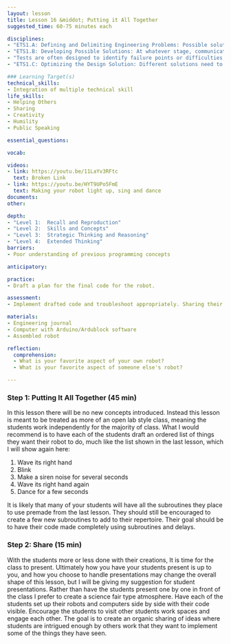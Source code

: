 ```yaml
---
layout: lesson
title: Lesson 16 &middot; Putting it All Together
suggested_time: 60-75 minutes each

disciplines: 
- "ETS1.A: Defining and Delimiting Engineering Problems: Possible solutions to a problem are limited by available materials and resources (constraints). The success of a designed solution is determined by considering the desired features of a solution (criteria). Different proposals for solutions can be compared on the basis of how well each one meets the specified criteria for success or how well each takes the constraints into account. (3-5-ETS1-1)"
- "ETS1.B: Developing Possible Solutions: At whatever stage, communicating with peers about proposed solutions is an important part of the design process, and shared ideas can lead to improved designs. (3-5-ETS1-2)"
- "Tests are often designed to identify failure points or difficulties, which suggest the elements of the design that need to be improved. (3-5-ETS1-3)"
- "ETS1.C: Optimizing the Design Solution: Different solutions need to be tested in order to determine which of them best solves the problem, given the criteria and the constraints. (3-5-ETS1-3)"

### Learning Target(s)
technical_skills:
- Integration of multiple technical skill
life_skills:
- Helping Others
- Sharing
- Creativity
- Humility
- Public Speaking

essential_questions: 

vocab:

videos:
- link: https://youtu.be/11LaYv3RFtc
  text: Broken Link
- link: https://youtu.be/HYT9UPo5FmE
  text: Making your robot light up, sing and dance
documents:
other:

depth:
- "Level 1:  Recall and Reproduction"
- "Level 2:  Skills and Concepts"
- "Level 3:  Strategic Thinking and Reasoning"
- "Level 4:  Extended Thinking"
barriers: 
- Poor understanding of previous programming concepts

anticipatory:

practice:
- Draft a plan for the final code for the robot.

assessment:
- Implement drafted code and troubleshoot appropriately. Sharing their robot with the class.

materials:
- Engineering journal
- Computer with Arduino/Ardublock software
- Assembled robot

reflection:
  comprehension: 
  - What is your favorite aspect of your own robot?
  - What is your favorite aspect of someone else's robot?

---
```


### Step 1: Putting It All Together (45 min)
In this lesson there will be no new concepts introduced. Instead this lesson is meant to be treated as more of an open lab style class, meaning the students work independently for the majority of class. What I would recommend is to have each of the students draft an ordered list of things they want their robot to do, much like the list shown in the last lesson, which I will show again here:

1. Wave its right hand
2. Blink
3. Make a siren noise for several seconds
4. Wave its right hand again
5. Dance for a few seconds

It is likely that many of your students will have all the subroutines they place to use premade from the last lesson. They should still be encouraged to create a few new subroutines to add to their repertoire. Their goal should be to have their code made completely using subroutines and delays.

### Step 2: Share (15 min)
With the students more or less done with their creations, It is time for the class to present. Ultimately how you have your students present is up to you, and how you choose to handle presentations may change the overall shape of this lesson, but I will be giving my suggestion for student presentations. Rather than have the students present one by one in front of the class I prefer to create a science fair type atmosphere. Have each of the students set up their robots and computers side by side with their code visible. Encourage the students to visit other students work spaces and engage each other. The goal is to create an organic sharing of ideas where students are intrigued enough by others work that they want to implement some of the things they have seen.
